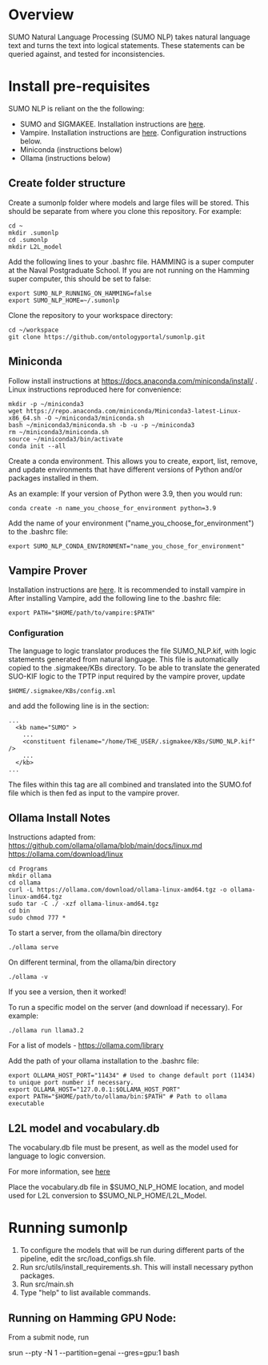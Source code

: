 # Overview
SUMO Natural Language Processing (SUMO NLP) takes natural language text and turns the text into logical statements. These statements can be queried against, and tested for inconsistencies.

# Install pre-requisites
SUMO NLP is reliant on the the following:

* SUMO and SIGMAKEE. Installation instructions are [here](https://github.com/ontologyportal/sigmakee).
* Vampire. Installation instructions are [here](https://github.com/ontologyportal/sigmakee?tab=readme-ov-file#vampire). Configuration instructions below.
* Miniconda (instructions below)
* Ollama (instructions below)

## Create folder structure
Create a sumonlp folder where models and large files will be stored. This should be separate from where you clone this repository. For example:

```
cd ~
mkdir .sumonlp
cd .sumonlp
mkdir L2L_model
```

Add the following lines to your .bashrc file. HAMMING is a super computer at the Naval Postgraduate School. If you are not running on the Hamming super computer, this should be set to false:

```
export SUMO_NLP_RUNNING_ON_HAMMING=false
export SUMO_NLP_HOME=~/.sumonlp
```

Clone the repository to your workspace directory:
```
cd ~/workspace
git clone https://github.com/ontologyportal/sumonlp.git
```

## Miniconda
Follow install instructions at https://docs.anaconda.com/miniconda/install/ . Linux instructions reproduced here for convenience:
```
mkdir -p ~/miniconda3
wget https://repo.anaconda.com/miniconda/Miniconda3-latest-Linux-x86_64.sh -O ~/miniconda3/miniconda.sh
bash ~/miniconda3/miniconda.sh -b -u -p ~/miniconda3
rm ~/miniconda3/miniconda.sh
source ~/miniconda3/bin/activate
conda init --all
```

Create a conda environment. This allows you to create, export, list, remove, and update environments that have different versions of Python and/or packages installed in them.

As an example: If your version of Python were 3.9, then you would run:
```
conda create -n name_you_choose_for_environment python=3.9
```

Add the name of your environment ("name_you_choose_for_environment") to the .bashrc file:

```
export SUMO_NLP_CONDA_ENVIRONMENT="name_you_chose_for_environment"
```

## Vampire Prover
Installation instructions are [here](https://github.com/ontologyportal/sigmakee?tab=readme-ov-file#vampire). It is recommended to install vampire in After installing Vampire, add the following line to the .bashrc file:

```
export PATH="$HOME/path/to/vampire:$PATH" 
```

### Configuration
The language to logic translator produces the file SUMO_NLP.kif, with logic statements generated from natural language. This file is automatically copied to the .sigmakee/KBs directory. To be able to translate the generated SUO-KIF logic to the TPTP input required by the vampire prover, update 

```
$HOME/.sigmakee/KBs/config.xml
```

and add the following line is in the <kb name="SUMO" > section:

```
...
  <kb name="SUMO" >
    ...
    <constituent filename="/home/THE_USER/.sigmakee/KBs/SUMO_NLP.kif" />
    ...
  </kb>
...

```

The files within this tag are all combined and translated into the SUMO.fof file which is then fed as input to the vampire prover.

## Ollama Install Notes

Instructions adapted from: 
https://github.com/ollama/ollama/blob/main/docs/linux.md
https://ollama.com/download/linux


```
cd Programs
mkdir ollama
cd ollama
curl -L https://ollama.com/download/ollama-linux-amd64.tgz -o ollama-linux-amd64.tgz
sudo tar -C ./ -xzf ollama-linux-amd64.tgz
cd bin
sudo chmod 777 *
```

To start a server, from the ollama/bin directory
```
./ollama serve
```


On different terminal, from the ollama/bin directory

```
./ollama -v
```

If you see a version, then it worked!

To run a specific model on the server (and download if necessary). For example:

```
./ollama run llama3.2 
```

For a list of models - https://ollama.com/library

Add the path of your ollama installation to the .bashrc file:

```
export OLLAMA_HOST_PORT="11434" # Used to change default port (11434) to unique port number if necessary.
export OLLAMA_HOST="127.0.0.1:$OLLAMA_HOST_PORT"
export PATH="$HOME/path/to/ollama/bin:$PATH" # Path to ollama executable
```


## L2L model and vocabulary.db
The vocabulary.db file must be present, as well as the model used for language to logic conversion.

For more information, see [here](https://github.com/ontologyportal/sumonlp/blob/master/T5.md)

Place the vocabulary.db file in $SUMO_NLP_HOME location, and model used for L2L conversion to $SUMO_NLP_HOME/L2L_Model.

# Running sumonlp
1. To configure the models that will be run during different parts of the pipeline, edit the src/load_configs.sh file.
2. Run src/utils/install_requirements.sh. This will install necessary python packages.
3. Run src/main.sh
4. Type "help" to list available commands.

## Running on Hamming GPU Node:

From a submit node, run

srun --pty -N 1 --partition=genai --gres=gpu:1 bash
